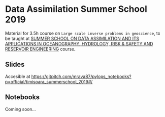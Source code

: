 # Data Assimilation Summer School 2019

Material for 3.5h course on ``Large scale inverse problems in geoscience``, to be taught
at [SUMMER SCHOOL ON DATA ASSIMILATION AND ITS APPLICATIONS IN OCEANOGRAPHY,
HYDROLOGY, RISK & SAFETY AND RESERVOIR ENGINEERING](https://data-assimilation.com)
course.

## Slides
Accesible at https://gitpitch.com/mrava87/pylops_notebooks?p=official/timisoara_summerschool_2019#/

## Notebooks
Coming soon...